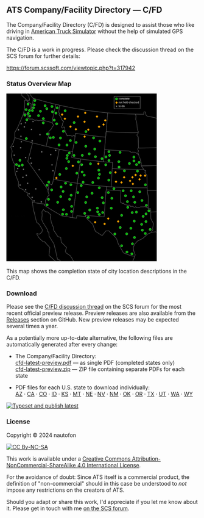 ## ATS Company/Facility Directory — C/FD

The Company/Facility Directory (C/FD) is designed to assist those who like
driving in [American Truck Simulator](https://americantrucksimulator.com/)
without the help of simulated GPS navigation.

The C/FD is a work in progress. Please check the discussion thread on the
SCS forum for further details:

https://forum.scssoft.com/viewtopic.php?t=317942

### Status Overview Map

<a href="https://github.com/nautofon/cfd/blob/main/status%20map%20C:FD.svg"><img src="https://github.com/nautofon/cfd/raw/main/status%20map%20C%3AFD.svg?sanitize=true" height="440" alt="Status map C/FD" /></a>

This map shows the completion state of city location descriptions in the C/FD.

### Download

Please see the [C/FD discussion thread](https://forum.scssoft.com/viewtopic.php?t=317942)
on the SCS forum for the most recent official preview release.
Preview releases are also available from the
[Releases](https://github.com/nautofon/cfd/releases) section on GitHub.
New preview releases may be expected several times a year.

As a potentially more up-to-date alternative, the following files are automatically generated after every change:

* The Company/Facility Directory:  
    [cfd-latest-preview.pdf](https://nautofon.github.io/cfd/cfd-latest-preview.pdf)
    — as single PDF (completed states only)  
    [cfd-latest-preview.zip](https://nautofon.github.io/cfd/cfd-latest-preview.zip)
    — ZIP file containing separate PDFs for each state

* PDF files for each U.S. state to download individually:  
    [AZ](https://nautofon.github.io/cfd/cfd-latest-preview-az.pdf)
    · [CA](https://nautofon.github.io/cfd/cfd-latest-preview-ca.pdf)
    · [CO](https://nautofon.github.io/cfd/cfd-latest-preview-co.pdf)
    · [ID](https://nautofon.github.io/cfd/cfd-latest-preview-id.pdf)
    · [KS](https://nautofon.github.io/cfd/cfd-latest-preview-ks.pdf)
    · [MT](https://nautofon.github.io/cfd/cfd-latest-preview-mt.pdf)
    · [NE](https://nautofon.github.io/cfd/cfd-latest-preview-ne.pdf)
    · [NV](https://nautofon.github.io/cfd/cfd-latest-preview-nv.pdf)
    · [NM](https://nautofon.github.io/cfd/cfd-latest-preview-nm.pdf)
    · [OK](https://nautofon.github.io/cfd/cfd-latest-preview-ok.pdf)
    · [OR](https://nautofon.github.io/cfd/cfd-latest-preview-or.pdf)
    · [TX](https://nautofon.github.io/cfd/cfd-latest-preview-tx.pdf)
    · [UT](https://nautofon.github.io/cfd/cfd-latest-preview-ut.pdf)
    · [WA](https://nautofon.github.io/cfd/cfd-latest-preview-wa.pdf)
    · [WY](https://nautofon.github.io/cfd/cfd-latest-preview-wy.pdf)

[![Typeset and publish latest](https://github.com/nautofon/cfd/actions/workflows/publish.yml/badge.svg)](https://github.com/nautofon/cfd/actions/workflows/publish.yml)

### License

Copyright © 2024 nautofon

[![CC By-NC-SA](https://i.creativecommons.org/l/by-nc-sa/4.0/88x31.png)](http://creativecommons.org/licenses/by-nc-sa/4.0/)

This work is available under a [Creative Commons Attribution-NonCommercial-ShareAlike 4.0 International License](http://creativecommons.org/licenses/by-nc-sa/4.0/).

For the avoidance of doubt: Since ATS itself is a commercial product,
the definition of "non-commercial" should in this case be understood
to *not* impose any restrictions on the creators of ATS.

Should you adapt or share this work, I'd appreciate if you let me know
about it. Please get in touch with me
[on the SCS forum](https://forum.scssoft.com/viewtopic.php?t=317942).

<!--
#### Limitations of the license's applicability

Copyright and database law has some statutory exceptions (that may
differ by jurisdiction). If the law says whatever you want to do is
allowed, then obviously licenses needn't bother you. You do still need
to have legal reasoning though.

As you will have noticed, the C/FD largely constitutes a recording of
*facts*. Since copyright only protects *creative* activities, facts are
not copyrighted. However, the way in which the facts are systematically
presented in the C/FD *is* the result of a creative effort which also
has taken a significant investment of time to assemble. As such, the
C/FD *is* covered by copyright and related rights, even though the
pure facts it describes are not.

To free yourself from any C/FD license issues, you could always create
your own *truly independent* description of those facts, i.e. without
using or referencing the C/FD at all. Such independent works *will*
differ from each other in ways easy to detect for an expert. So it would
be possible to tell whether you copied from the C/FD (and are thus bound
by the CC By-NC-SA license terms), or whether your work is in fact the
result of an independent creative effort.

In 2022, I've made some of the content which later was added to the C/FD
available for reuse elsewhere. That content might perhaps be a possible
starting point for such an independent work. It still remains available
today under a slightly less restrictive license, but it's not maintained
by me and will likely become increasingly outdated as time passes. See
["User:Nautofon" on Fandom](https://truck-simulator.fandom.com/wiki/User:Nautofon)
for details.

Finally, if nothing else fits, asking me for an individual exception may
be a viable option. Feel free to get in touch.
-->

